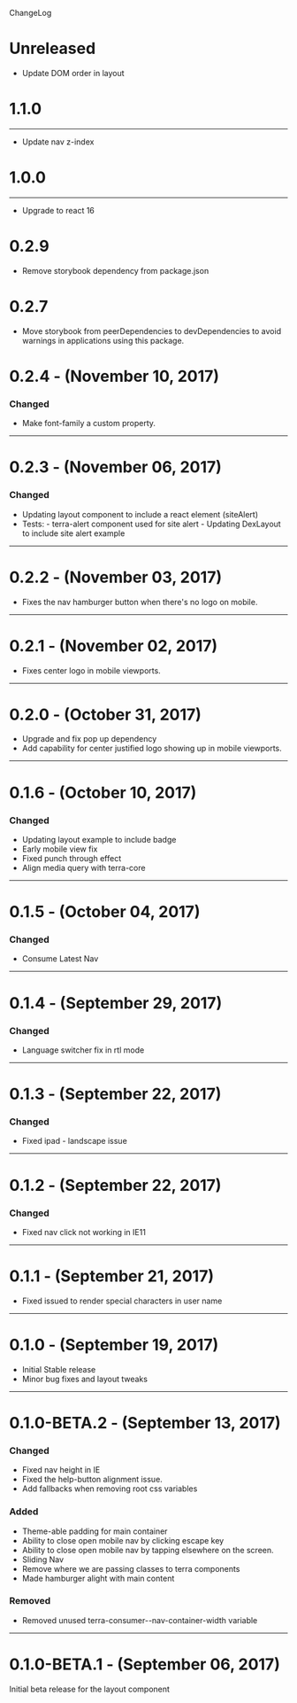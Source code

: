 ChangeLog

# Unreleased
- Update DOM order in layout

# 1.1.0
--------
- Update nav z-index

# 1.0.0
--------
- Upgrade to react 16

# 0.2.9
- Remove storybook dependency from package.json

# 0.2.7
- Move storybook from peerDependencies to devDependencies to avoid warnings in
applications using this package.

# 0.2.4 - (November 10, 2017)

### Changed

- Make font-family a custom property.

------------------

# 0.2.3 - (November 06, 2017)

### Changed

- Updating layout component to include a react element (siteAlert)
- Tests: - terra-alert component used for site alert
         - Updating DexLayout to include site alert example

------------------

# 0.2.2 - (November 03, 2017)
- Fixes the nav hamburger button when there's no logo on mobile.

------------------

# 0.2.1 - (November 02, 2017)
- Fixes center logo in mobile viewports.

------------------

# 0.2.0 - (October 31, 2017)
- Upgrade and fix pop up dependency
- Add capability for center justified logo showing up in mobile viewports.

-----------------

# 0.1.6 - (October 10, 2017)

### Changed
- Updating layout example to include badge
- Early mobile view fix
- Fixed punch through effect
- Align media query with terra-core

-----------------

# 0.1.5 - (October 04, 2017)

### Changed
- Consume Latest Nav

-----------------

# 0.1.4 - (September 29, 2017)

### Changed
- Language switcher fix in rtl mode

-----------------

# 0.1.3 - (September 22, 2017)

### Changed
- Fixed ipad - landscape issue

-----------------

# 0.1.2 - (September 22, 2017)

### Changed
- Fixed nav click not working in IE11

-----------------


# 0.1.1 - (September 21, 2017)
- Fixed issued to render special characters in user name

-----------------

# 0.1.0 - (September 19, 2017)
- Initial Stable release
- Minor bug fixes and layout tweaks

-----------------

# 0.1.0-BETA.2 - (September 13, 2017)

### Changed
- Fixed nav height in IE
- Fixed the help-button alignment issue.
- Add fallbacks when removing root css variables

### Added
- Theme-able padding for main container
- Ability to close open mobile nav by clicking escape key
- Ability to close open mobile nav by tapping elsewhere on the screen.
- Sliding Nav
- Remove where we are passing classes to terra components
- Made hamburger alight with main content

### Removed
- Removed unused terra-consumer--nav-container-width variable

-----------------


# 0.1.0-BETA.1 - (September 06, 2017)

Initial beta release for the layout component
